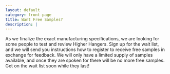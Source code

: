 ```yaml
---
layout: default
category: front-page
title: Want Free Samples?
description: |
---
```

As we finalize the exact manufacturing specifications, we are looking for some people to test and review Higher Hangers. Sign up for the wait list, and we will send you instructions how to register to receive free samples in exchange for feedback. We will only have a limited supply of samples available, and once they are spoken for there will be no more free samples. Get on the wait list soon while they last!